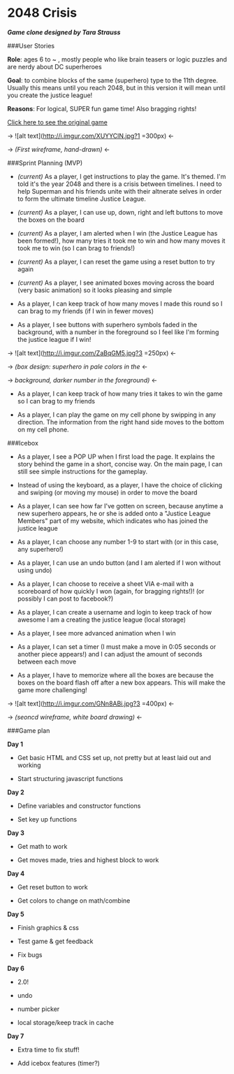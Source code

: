 # 2048 Crisis

__*Game clone designed by Tara Strauss*__

###User Stories

**Role**: ages 6 to ~ , mostly people who like brain teasers or logic puzzles and are nerdy about DC superheroes

**Goal**: to combine blocks of the same (superhero) type to the 11th degree. Usually this means until you reach 2048, but in this version it will mean until you create the justice league!

**Reasons**: For logical, SUPER fun game time! Also bragging rights! 

[Click here to see the original game](https://gabrielecirulli.github.io/2048/)



-> ![alt text](http://i.imgur.com/XUYYClN.jpg?1 =300px) <-

-> *(First wireframe, hand-drawn)* <-

###Sprint Planning (MVP)

- *(current)* As a player, I get instructions to play the game. It's themed. I'm told it's the year 2048 and there is a crisis between timelines. I need to help Superman and his friends unite with their altnerate selves in order to form the ultimate timeline Justice League.

- *(current)* As a player, I can use up, down, right and left buttons to move the boxes on the board

- *(current)* As a player, I am alerted when I win (the Justice League has been formed!), how many tries it took me to win and how many moves it took me to win (so I can brag to friends!)

- *(current)* As a player, I can reset the game using a reset button to try again

- *(current)* As a player, I see animated boxes moving across the board (very basic animation) so it looks pleasing and simple

- As a player, I can keep track of how many moves I made this round so I can brag to my friends (if I win in fewer moves)

- As a player, I see buttons with superhero symbols faded in the background, with a number in the foreground so I feel like I'm forming the justice league if I win!

-> ![alt text](http://i.imgur.com/ZaBqGM5.jpg?3 =250px) <-

-> *(box design: superhero in pale colors in the* <-

-> *background, darker number in the foreground)* <-

- As a player, I can keep track of how many tries it takes to win the game so I can brag to my friends

- As a player, I can play the game on my cell phone by swipping in any direction. The information from the right hand side moves to the bottom on my cell phone.


###Icebox

- As a player, I see a POP UP when I first load the page. It explains the story behind the game in a short, concise way. On the main page, I can still see simple instructions for the gameplay.

- Instead of using the keyboard, as a player, I have the choice of clicking and swiping (or moving my mouse) in order to move the board 

- As a player, I can see how far I've gotten on screen, because anytime a new superhero appears, he or she is added onto a "Justice League Members" part of my website, which indicates who has joined the justice league

- As a player, I can choose any number 1-9 to start with (or in this case, any superhero!)

- As a player, I can use an undo button (and I am alerted if I won without using undo)

- As a player, I can choose to receive a sheet VIA e-mail with a scoreboard of how quickly I won (again, for bragging rights!)! (or possibly I can post to facebook?)

- As a player, I can create a username and login to keep track of how awesome I am a creating the justice league (local storage)

- As a player, I see more advanced animation when I win

- As a player, I can set a timer (I must make a move in 0:05 seconds or another piece appears!) and I can adjust the amount of seconds between each move

- As a player, I have to memorize where all the boxes are because the boxes on the board flash off after a new box appears. This will make the game more challenging!

-> ![alt text](http://i.imgur.com/GNn8ABi.jpg?3 =400px) <-

-> *(seoncd wireframe, white board drawing)* <-


###Game plan

**Day 1**

* Get basic HTML and CSS set up, not pretty but at least laid out and working

* Start structuring javascript functions

**Day 2**

* Define variables and constructor functions

* Set key up functions

**Day 3**

* Get math to work

* Get moves made, tries and highest block to work

**Day 4**

* Get reset button to work

* Get colors to change on math/combine

**Day 5**

* Finish graphics & css

* Test game & get feedback

* Fix bugs

**Day 6**

* 2.0! 

* undo 

* number picker

* local storage/keep track in cache

**Day 7**

* Extra time to fix stuff!

* Add icebox features (timer?)









